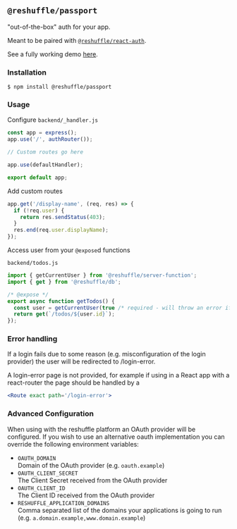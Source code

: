 ## `@reshuffle/passport`

"out-of-the-box" auth for your app.

Meant to be paired with [`@reshuffle/react-auth`](../react-auth).

See a fully working demo [here](https://github.com/reshufflehq/auth-template).

### Installation
```console
$ npm install @reshuffle/passport
```

### Usage
Configure `backend/_handler.js`

```js
const app = express();
app.use('/', authRouter());

// Custom routes go here

app.use(defaultHandler);

export default app;
```

Add custom routes

```js
app.get('/display-name', (req, res) => {
  if (!req.user) {
    return res.sendStatus(403);
  }
  res.end(req.user.displayName);
});
```

Access user from your `@expose`d functions

`backend/todos.js`
```js
import { getCurrentUser } from '@reshuffle/server-function';
import { get } from '@reshuffle/db';

/* @expose */
export async function getTodos() {
  const user = getCurrentUser(true /* required - will throw an error if not authenticated */);
  return get(`/todos/${user.id}`);
});
```

### Error handling

If a login fails due to some reason (e.g. misconfiguration of the login provider) the user will be redirected to /login-error.

A login-error page is not provided, for example if using in a React app with a react-router the page should be handled by a

```jsx
<Route exact path='/login-error'>
```

### Advanced Configuration

When using with the reshuffle platform an OAuth provider will be configured. If
you wish to use an alternative oauth implementation you can override the
following environment variables:

- `OAUTH_DOMAIN` \
  Domain of the OAuth provider (e.g. `oauth.example`)
- `OAUTH_CLIENT_SECRET` \
  The Client Secret received from the OAuth provider
- `OAUTH_CLIENT_ID` \
  The Client ID received from the OAuth provider
- `RESHUFFLE_APPLICATION_DOMAINS` \
  Comma separated list of the domains your applications is going to run (e.g. `a.domain.example,www.domain.example`)
